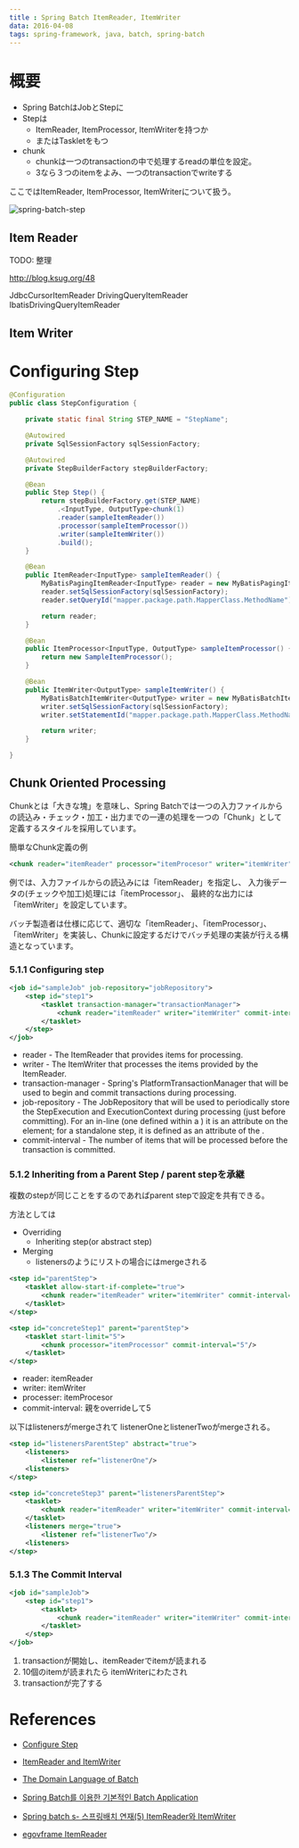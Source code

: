 ```yaml
---
title : Spring Batch ItemReader, ItemWriter
data: 2016-04-08
tags: spring-framework, java, batch, spring-batch
---
```


# 概要

+ Spring BatchはJobとStepに
+ Stepは
  + ItemReader, ItemProcessor, ItemWriterを持つか
  + またはTaskletをもつ
+ chunk
  + chunkは一つのtransactionの中で処理するreadの単位を設定。
  + 3なら３つのitemをよみ、一つのtransactionでwriteする

ここではItemReader, ItemProcessor, ItemWriterについて扱う。

![spring-batch-step](https://dl.dropboxusercontent.com/u/21522805/blog/java/spring-batch-step.png)

## Item Reader

TODO: 整理

http://blog.ksug.org/48

JdbcCursorItemReader
DrivingQueryItemReader
IbatisDrivingQueryItemReader

## Item Writer



# Configuring Step

```java
@Configuration
public class StepConfiguration {

    private static final String STEP_NAME = "StepName";

    @Autowired
    private SqlSessionFactory sqlSessionFactory;

    @Autowired
    private StepBuilderFactory stepBuilderFactory;

    @Bean
    public Step Step() {
        return stepBuilderFactory.get(STEP_NAME)
            .<InputType, OutputType>chunk(1)
            .reader(sampleItemReader())
            .processor(sampleItemProcessor())
            .writer(sampleItemWriter())
            .build();
    }

    @Bean
    public ItemReader<InputType> sampleItemReader() {
        MyBatisPagingItemReader<InputType> reader = new MyBatisPagingItemReader<InputType>();
        reader.setSqlSessionFactory(sqlSessionFactory);
        reader.setQueryId("mapper.package.path.MapperClass.MethodName");

        return reader;
    }

    @Bean
    public ItemProcessor<InputType, OutputType> sampleItemProcessor() {
        return new SampleItemProcessor();
    }

    @Bean
    public ItemWriter<OutputType> sampleItemWriter() {
        MyBatisBatchItemWriter<OutputType> writer = new MyBatisBatchItemWriter<OutputType>();
        writer.setSqlSessionFactory(sqlSessionFactory);
        writer.setStatementId("mapper.package.path.MapperClass.MethodName");

        return writer;
    }

}
```

## Chunk Oriented Processing

Chunkとは「大きな塊」を意味し、Spring Batchでは一つの入力ファイルからの読込み・チェック・加工・出力までの一連の処理を一つの「Chunk」として定義するスタイルを採用しています。

簡単なChunk定義の例

```xml
<chunk reader="itemReader" processor="itemProcesor" writer="itemWriter" commit-interval="2"/>
```

例では、入力ファイルからの読込みには「itemReader」を指定し、
入力後データの(チェックや加工)処理には「itemProcessor」、
最終的な出力には「itemWriter」を設定しています。

バッチ製造者は仕様に応じて、適切な「itemReader」、「itemProcessor」、「itemWriter」を実装し、Chunkに設定するだけでバッチ処理の実装が行える構造となっています。


### 5.1.1 Configuring step

```xml
<job id="sampleJob" job-repository="jobRepository">
    <step id="step1">
        <tasklet transaction-manager="transactionManager">
            <chunk reader="itemReader" writer="itemWriter" commit-interval="10"/>
        </tasklet>
    </step>
</job>
```

+ reader - The ItemReader that provides items for processing.
+ writer - The ItemWriter that processes the items provided by the ItemReader.
+ transaction-manager - Spring's PlatformTransactionManager that will be used to begin and commit transactions during processing.
+ job-repository - The JobRepository that will be used to periodically store the StepExecution and ExecutionContext during processing (just before committing). For an in-line <step/> (one defined within a <job/>) it is an attribute on the <job/> element; for a standalone step, it is defined as an attribute of the <tasklet/>.
+ commit-interval - The number of items that will be processed before the transaction is committed.


### 5.1.2 Inheriting from a Parent Step / parent stepを承継

複数のstepが同じことをするのであればparent stepで設定を共有できる。

方法としては
+ Overriding
  + Inheriting step(or abstract step)
+ Merging
  + listenersのようにリストの場合にはmergeされる


```xml
<step id="parentStep">
    <tasklet allow-start-if-complete="true">
        <chunk reader="itemReader" writer="itemWriter" commit-interval="10"/>
    </tasklet>
</step>

<step id="concreteStep1" parent="parentStep">
    <tasklet start-limit="5">
        <chunk processor="itemProcessor" commit-interval="5"/>
    </tasklet>
</step>
```

+ reader: itemReader
+ writer: itemWriter
+ processer: itemProcesor
+ commit-interval: 親をoverrideして5


以下はlistenersがmergeされて listenerOneとlistenerTwoがmergeされる。

```xml
<step id="listenersParentStep" abstract="true">
    <listeners>
        <listener ref="listenerOne"/>
    <listeners>
</step>

<step id="concreteStep3" parent="listenersParentStep">
    <tasklet>
        <chunk reader="itemReader" writer="itemWriter" commit-interval="5"/>
    </tasklet>
    <listeners merge="true">
        <listener ref="listenerTwo"/>
    <listeners>
</step>
```

### 5.1.3 The Commit Interval

```xml
<job id="sampleJob">
    <step id="step1">
        <tasklet>
            <chunk reader="itemReader" writer="itemWriter" commit-interval="10"/>
        </tasklet>
    </step>
</job>
```

1. transactionが開始し、itemReaderでitemが読まれる
2. 10個のitemが読まれたら itemWriterにわたされ
3. transactionが完了する

# References

+ [Configure Step](https://docs.spring.io/spring-batch/reference/html/configureStep.html)
+ [ItemReader and ItemWriter](http://docs.spring.io/spring-batch/trunk/reference/html/readersAndWriters.html)

+ [The Domain Language of Batch](http://docs.spring.io/spring-batch/reference/html/domain.html)
+ [Spring Batch를 이용한 기본적인 Batch Application](https://dayone.me/1Sm6zrv)
+ [Spring batch s- 스프링배치 연재(5) ItemReader와 ItemWriter](http://blog.ksug.org/48)
+ [egovframe ItemReader](http://www.egovframe.go.kr/wiki/doku.php?id=egovframework:rte2:brte:batch_core:item_reader)
